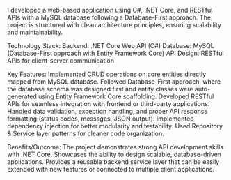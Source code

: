 I developed a web-based application using C#, .NET Core, and RESTful APIs with a MySQL database following a Database-First approach. 
The project is structured with clean architecture principles, ensuring scalability and maintainability.

Technology Stack: 
Backend: .NET Core Web API (C#)
Database: MySQL (Database-First approach with Entity Framework Core)
API Design: RESTful APIs for client-server communication

Key Features: 
Implemented CRUD operations on core entities directly mapped from MySQL database.
Followed Database-First approach, where the database schema was designed first and entity classes were auto-generated using Entity Framework Core scaffolding.
Developed RESTful APIs for seamless integration with frontend or third-party applications.
Handled data validation, exception handling, and proper API response formatting (status codes, messages, JSON output).
Implemented dependency injection for better modularity and testability.
Used Repository & Service layer patterns for cleaner code organization.

Benefits/Outcome: 
The project demonstrates strong API development skills with .NET Core.
Showcases the ability to design scalable, database-driven applications.
Provides a reusable backend service layer that can be easily extended with new features or connected to multiple client applications.
